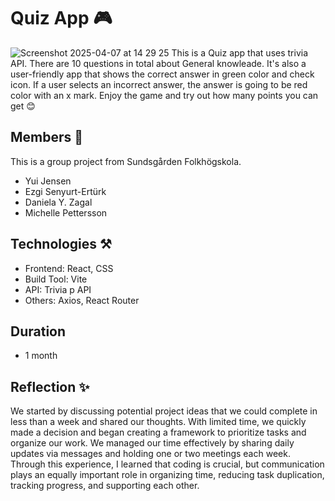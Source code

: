 # Quiz App 🎮
![Screenshot 2025-04-07 at 14 29 25](https://github.com/user-attachments/assets/057d718c-86cc-43c8-b291-9010e4e6e1e3)
This is a Quiz app that uses trivia API. There are 10 questions in total about General knowleade. It's also a user-friendly app that shows the correct answer in green color and check icon. If a user selects an incorrect answer, the answer is going to be red color with an x mark. Enjoy the game and try out how many points you can get 😊

## Members 👤
This is a group project from Sundsgården Folkhögskola.
- Yui Jensen
- Ezgi Senyurt-Ertürk
- Daniela Y. Zagal
- Michelle Pettersson

## Technologies ⚒️
- Frontend: React, CSS
- Build Tool: Vite
- API: Trivia p API 
- Others: Axios, React Router

## Duration
- 1 month
## Reflection ✨
We started by discussing potential project ideas that we could complete in less than a week and shared our thoughts. With limited time, we quickly made a decision and began creating a framework to prioritize tasks and organize our work. We managed our time effectively by sharing daily updates via messages and holding one or two meetings each week. Through this experience, I learned that coding is crucial, but communication plays an equally important role in organizing time, reducing task duplication, tracking progress, and supporting each other.
